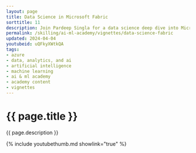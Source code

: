 ```yaml
---
layout: page
title: Data Science in Microsoft Fabric
sorttitle: 11
description: Join Pardeep Singla for a data science deep dive into Microsoft's newly released analytics platform -- Fabric. Discover how Fabric integrates with Azure ML and get hands-on with demos!
permalink: /skilling/ai-ml-academy/vignettes/data-science-fabric
updated: 2024-04-04
youtubeid: uQFkyXWtkQA
tags:
- azure
- data, analytics, and ai
- artificial intelligence
- machine learning
- ai & ml academy
- academy content
- vignettes
---
```


# {{ page.title }}

{{ page.description }}

{% include youtubethumb.md showlink="true" %}